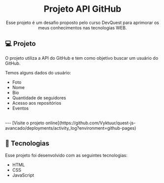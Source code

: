 <h1 align="center"> Projeto API GitHub  </h1>

<p align="center">
Esse projeto é um desafio proposto pelo curso DevQuest para aprimorar os meus conhecimentos nas tecnologias WEB. <br/>
</p>

## 💻 Projeto

O projeto utiliza a API do GitHub e tem como objetivo buscar um usuário do GitHub.

Temos alguns dados do usuário:
- Foto
- Nome
- Bio
- Quantidade de seguidores
- Acesso aos repositórios
- Eventos

<br>
---
[Visite o projeto online](https://github.com/Vyktuur/quest-js-avancado/deployments/activity_log?environment=github-pages)

<br>

## 🚀 Tecnologias

Esse projeto foi desenvolvido com as seguintes tecnologias:

- HTML
- CSS
- JavaScript

